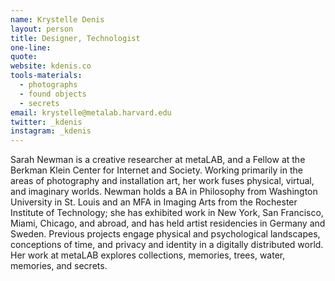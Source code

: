 ```yaml
---
name: Krystelle Denis
layout: person
title: Designer, Technologist
one-line: 
quote: 
website: kdenis.co
tools-materials:
  - photographs
  - found objects
  - secrets
email: krystelle@metalab.harvard.edu
twitter: _kdenis
instagram: _kdenis
---
```

Sarah Newman is a creative researcher at metaLAB, and a Fellow at the Berkman Klein Center for Internet and Society. Working primarily in the areas of photography and installation art, her work fuses physical, virtual, and imaginary worlds. Newman holds a BA in Philosophy from Washington University in St. Louis and an MFA in Imaging Arts from the Rochester Institute of Technology; she has exhibited work in New York, San Francisco, Miami, Chicago, and abroad, and has held artist residencies in Germany and Sweden. Previous projects engage physical and psychological landscapes, conceptions of time, and privacy and identity in a digitally distributed world. Her work at metaLAB explores collections, memories, trees, water, memories, and secrets.